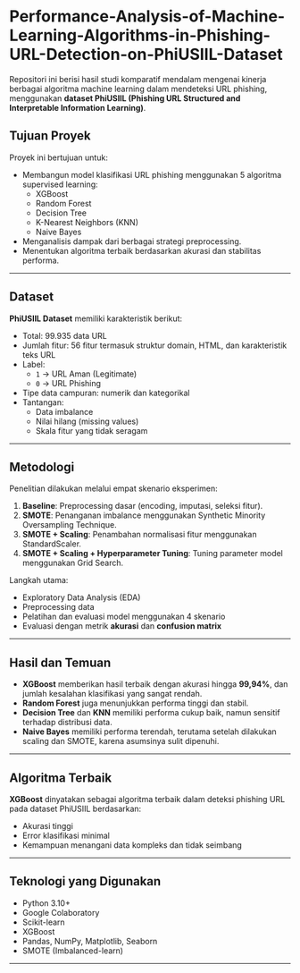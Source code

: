 # Performance-Analysis-of-Machine-Learning-Algorithms-in-Phishing-URL-Detection-on-PhiUSIIL-Dataset

Repositori ini berisi hasil studi komparatif mendalam mengenai kinerja berbagai algoritma machine learning dalam mendeteksi URL phishing, menggunakan **dataset PhiUSIIL (Phishing URL Structured and Interpretable Information Learning)**.

##  Tujuan Proyek

Proyek ini bertujuan untuk:
- Membangun model klasifikasi URL phishing menggunakan 5 algoritma supervised learning:
  - XGBoost  
  - Random Forest  
  - Decision Tree  
  - K-Nearest Neighbors (KNN)  
  - Naive Bayes  
- Menganalisis dampak dari berbagai strategi preprocessing.
- Menentukan algoritma terbaik berdasarkan akurasi dan stabilitas performa.

---

##  Dataset

**PhiUSIIL Dataset** memiliki karakteristik berikut:
- Total: 99.935 data URL
- Jumlah fitur: 56 fitur termasuk struktur domain, HTML, dan karakteristik teks URL
- Label: 
  - `1` → URL Aman (Legitimate)  
  - `0` → URL Phishing
- Tipe data campuran: numerik dan kategorikal
- Tantangan:
  - Data imbalance  
  - Nilai hilang (missing values)  
  - Skala fitur yang tidak seragam

---

##  Metodologi

Penelitian dilakukan melalui empat skenario eksperimen:

1. **Baseline**: Preprocessing dasar (encoding, imputasi, seleksi fitur).
2. **SMOTE**: Penanganan imbalance menggunakan Synthetic Minority Oversampling Technique.
3. **SMOTE + Scaling**: Penambahan normalisasi fitur menggunakan StandardScaler.
4. **SMOTE + Scaling + Hyperparameter Tuning**: Tuning parameter model menggunakan Grid Search.

Langkah utama:
- Exploratory Data Analysis (EDA)
- Preprocessing data
- Pelatihan dan evaluasi model menggunakan 4 skenario
- Evaluasi dengan metrik **akurasi** dan **confusion matrix**

---

##  Hasil dan Temuan

- **XGBoost** memberikan hasil terbaik dengan akurasi hingga **99,94%**, dan jumlah kesalahan klasifikasi yang sangat rendah.
- **Random Forest** juga menunjukkan performa tinggi dan stabil.
- **Decision Tree** dan **KNN** memiliki performa cukup baik, namun sensitif terhadap distribusi data.
- **Naive Bayes** memiliki performa terendah, terutama setelah dilakukan scaling dan SMOTE, karena asumsinya sulit dipenuhi.

---

##  Algoritma Terbaik

 **XGBoost** dinyatakan sebagai algoritma terbaik dalam deteksi phishing URL pada dataset PhiUSIIL berdasarkan:
- Akurasi tinggi
- Error klasifikasi minimal
- Kemampuan menangani data kompleks dan tidak seimbang

---

##  Teknologi yang Digunakan

- Python 3.10+
- Google Colaboratory
- Scikit-learn
- XGBoost
- Pandas, NumPy, Matplotlib, Seaborn
- SMOTE (Imbalanced-learn)

---


